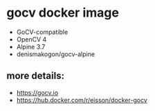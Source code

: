 # gocv docker image

* GoCV-compatible 
* OpenCV 4 
* Alpine 3.7 
* denismakogon/gocv-alpine

## more details:
* https://gocv.io
* https://hub.docker.com/r/eisson/docker-gocv